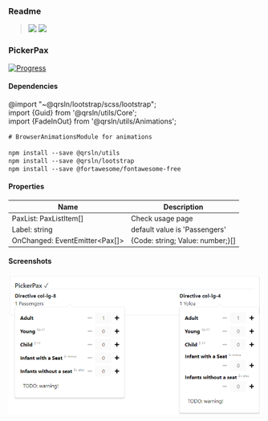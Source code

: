 ### Readme

> [![](https://img.shields.io/badge/Main-readme‌‌‌‌‌‌‌-white)](../../readme.md)
> [![](https://img.shields.io/badge/usage‌‌‌‌‌‌‌-orange)](usage.md)

### PickerPax

[![Progress](https://img.shields.io/badge/Demo-✔☐☐☐☐‌‌‌‌‌‌‌-blue)](https://krsln.github.io/NgLootBox/Beta/PickerPax)

#### Dependencies
@import "~@qrsln/lootstrap/scss/lootstrap";  
import {Guid} from '@qrsln/utils/Core';  
import {FadeInOut} from '@qrsln/utils/Animations';

```shell
# BrowserAnimationsModule for animations

npm install --save @qrsln/utils
npm install --save @qrsln/lootstrap
npm install --save @fortawesome/fontawesome-free
```

#### Properties

Name | Description
 --- | ---  
PaxList: PaxListItem[] | Check usage page
Label: string | default value is 'Passengers'
OnChanged: EventEmitter<Pax[]> | {Code: string; Value: number;}[]

#### Screenshots

![](../../../../Images/Screenshots/PickerPax_2021-08-12.png "PickerPax")  
